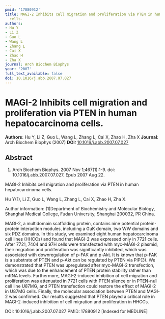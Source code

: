 ```yaml
---
pmid: '17880912'
title: MAGI-2 Inhibits cell migration and proliferation via PTEN in human hepatocarcinoma
  cells.
authors:
- Hu Y
- Li Z
- Guo L
- Wang L
- Zhang L
- Cai X
- Zhao H
- Zha X
journal: Arch Biochem Biophys
year: '2007'
full_text_available: false
doi: 10.1016/j.abb.2007.07.027
---
```


# MAGI-2 Inhibits cell migration and proliferation via PTEN in human hepatocarcinoma cells.
**Authors:** Hu Y, Li Z, Guo L, Wang L, Zhang L, Cai X, Zhao H, Zha X
**Journal:** Arch Biochem Biophys (2007)
**DOI:** [10.1016/j.abb.2007.07.027](https://doi.org/10.1016/j.abb.2007.07.027)

## Abstract

1. Arch Biochem Biophys. 2007 Nov 1;467(1):1-9. doi: 10.1016/j.abb.2007.07.027. 
Epub 2007 Aug 22.

MAGI-2 Inhibits cell migration and proliferation via PTEN in human 
hepatocarcinoma cells.

Hu Y(1), Li Z, Guo L, Wang L, Zhang L, Cai X, Zhao H, Zha X.

Author information:
(1)Department of Biochemistry and Molecular Biology, Shanghai Medical College, 
Fudan University, Shanghai 200032, PR China.

MAGI-2, a multidomain scaffolding protein, contains nine potential 
protein-protein interaction modules, including a GuK domain, two WW domains and 
six PDZ domains. In this study, we examined eight human hepatocarcinoma cell 
lines (HHCCs) and found that MAGI-2 was expressed only in 7721 cells. After 
7721, 7404 and 97H cells were transfected with myc-MAGI-2 plasmid, their 
migration and proliferation was significantly inhibited, which was associated 
with downregulation of p-FAK and p-Akt. It is known that p-FAK is a substrate of 
PTEN and p-Akt can be regulated by PTEN via PIP(3). We demonstrated that PTEN 
was upregulated after myc-MAGI-2 transfection, which was due to the enhancement 
of PTEN protein stability rather than mRNA levels. Furthermore, MAGI-2-induced 
inhibition of cell migration and proliferation was attenuated in 7721 cells with 
PTEN silence or in PTEN-null cell line U87MG, and PTEN transfection could 
restore the effect of MAGI-2 in U87MG cells. Finally, the molecular association 
between PTEN and MAGI-2 was confirmed. Our results suggested that PTEN played a 
critical role in MAGI-2-induced inhibition of cell migration and proliferation 
in HHCCs.

DOI: 10.1016/j.abb.2007.07.027
PMID: 17880912 [Indexed for MEDLINE]
